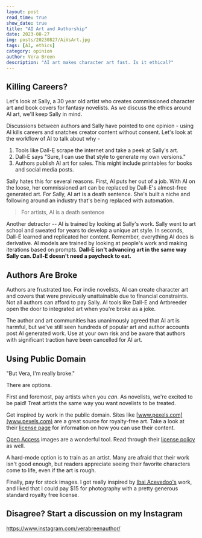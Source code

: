 ```yaml
---
layout: post
read_time: true
show_date: true
title: "AI Art and Authorship"
date: 2023-08-27
img: posts/20230827/AiVsArt.jpg
tags: [AI, ethics]
category: opinion
author: Vera Breen
description: "AI art makes character art fast. Is it ethical?"
---
```



## Killing Careers?

Let's look at Sally, a 30 year old artist who creates commissioned character art and book covers for fantasy novelists. As we discuss the ethics around AI art, we'll keep Sally in mind.

Discussions between authors and Sally have pointed to one opinion - using AI kills careers and snatches creator content without consent. Let's look at the workflow of AI to talk about why -
1. Tools like Dall-E scrape the internet and take a peek at Sally's art.
2. Dall-E says "Sure, I can use that style to generate my own versions."
3. Authors publish AI art for sales. This might include printables for books and social media posts.

Sally hates this for several reasons. First, AI puts her out of a job. With AI on the loose, her commissioned art can be replaced by Dall-E's almost-free generated art. For Sally, AI art is a death sentence. She's built a niche and following around an industry that's being replaced with automation. 

> For artists, AI is a death sentence

Another detractor -- AI is trained by looking at Sally's work. Sally went to art school and sweated for years to develop a unique art style. In seconds, Dall-E learned and replicated her content. Remember, everything AI does is derivative. AI models are trained by looking at people's work and making iterations based on prompts. **Dall-E isn't advancing art in the same way Sally can. Dall-E doesn't need a paycheck to eat.**  

## Authors Are Broke 

Authors are frustrated too. For indie novelists, AI can create character art and covers that were previously unattainable due to financial constraints. Not all authors can afford to pay Sally. AI tools like Dall-E and Artbreeder open the door to integrated art when you're broke as a joke.

The author and art communities has unanimously agreed that AI art is harmful, but we've still seen hundreds of popular art and author accounts post AI generated work. Use at your own risk and be aware that authors with significant traction have been cancelled for AI art. 

## Using Public Domain

"But Vera, I'm really broke."

There are options. 

First and foremost, pay artists when you *can*. As novelists, we're excited to be paid! Treat artists the same way you want novelists to be treated.

Get inspired by work in the public domain. Sites like [www.pexels.com](www.pexels.com) are a great source for royalty-free art. Take a look at their [license page](https://www.pexels.com/license/) for information on how you can use their content.

[Open Access](https://www.nga.gov/open-access-images.html) images are a wonderful tool. Read through their [license policy](https://www.nga.gov/notices/open-access-policy.html) as well.

A hard-mode option is to train as an artist. Many are afraid that their work isn't good enough, but readers appreciate seeing their favorite characters come to life, even if the art is rough.

Finally, pay for stock images. I got really inspired by [Ibai Acevedoo's](https://www.stocksy.com/IbaiAcevedoo/showcase?page=1) work, and liked that I could pay $15 for photography with a pretty generous standard royalty free license.

## Disagree? Start a discussion on my Instagram

https://www.instagram.com/verabreenauthor/
